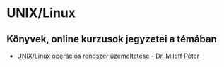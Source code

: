 # UNIX/Linux

## Könyvek, online kurzusok jegyzetei a témában

* [UNIX/Linux operációs rendszer üzemeltetése - Dr. Mileff Péter](UNIX-Mileff_Peter-ME/readme.md)